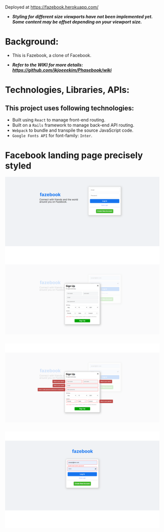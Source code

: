 Deployed at https://fazebook.herokuapp.com/

* ***Styling for different size viewports have not been implemented yet. Some content may be offset depending on your viewport size.***

# Background:
- This is Fazebook, a clone of Facebook.

* ***Refer to the WIKI for more details:***
***https://github.com/jkjoeeekim/Phasebook/wiki***

# Technologies, Libraries, APIs:
## This project uses following technologies:
  - Built using `React` to manage front-end routing.
  - Built on a `Rails` framework to manage back-end API routing.
  - `Webpack` to bundle and transpile the source JavaScript code.
  - `Google Fonts API` for font-family: `Inter`.

# Facebook landing page precisely styled
![Signin Page](./app/assets/images/login1.png)
![Signup Page](./app/assets/images/login2.png)
![Display Errors](./app/assets/images/login3.png)
![Display Errors](./app/assets/images/login4.png)
